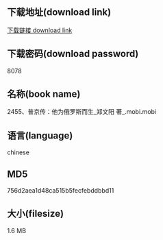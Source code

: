 ## 下载地址(download link)
[下载链接 download link](https://voluble-croquembouche-d321dc.netlify.app/?s=2455%E3%80%81%E6%99%AE%E4%BA%AC%E4%BC%A0%EF%BC%9A%E4%BB%96%E4%B8%BA%E4%BF%84%E7%BD%97%E6%96%AF%E8%80%8C%E7%94%9F_%E9%83%91%E6%96%87%E9%98%B3+%E8%91%97_.mobi)

## 下载密码(download password)
8078

## 名称(book name)
2455、普京传：他为俄罗斯而生_郑文阳 著_.mobi.mobi

## 语言(language)
chinese

## MD5
756d2aea1d48ca515b5fecfebddbbd11

## 大小(filesize)
1.6 MB
